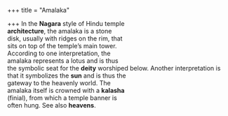 +++
title = "Amalaka"

+++
In the **Nagara** style of Hindu temple  
**architecture**, the amalaka is a stone  
disk, usually with ridges on the rim, that  
sits on top of the temple’s main tower.  
According to one interpretation, the  
amalaka represents a lotus and is thus  
the symbolic seat for the **deity** worshiped below. Another interpretation is  
that it symbolizes the **sun** and is thus the  
gateway to the heavenly world. The  
amalaka itself is crowned with a **kalasha**  
(finial), from which a temple banner is  
often hung. See also **heavens**.